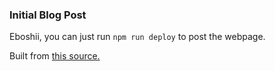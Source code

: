 ### Initial Blog Post

Eboshii, you can just run `npm run deploy` to post the webpage.

Built from [this source.](https://github.com/gitname/react-gh-pages)
